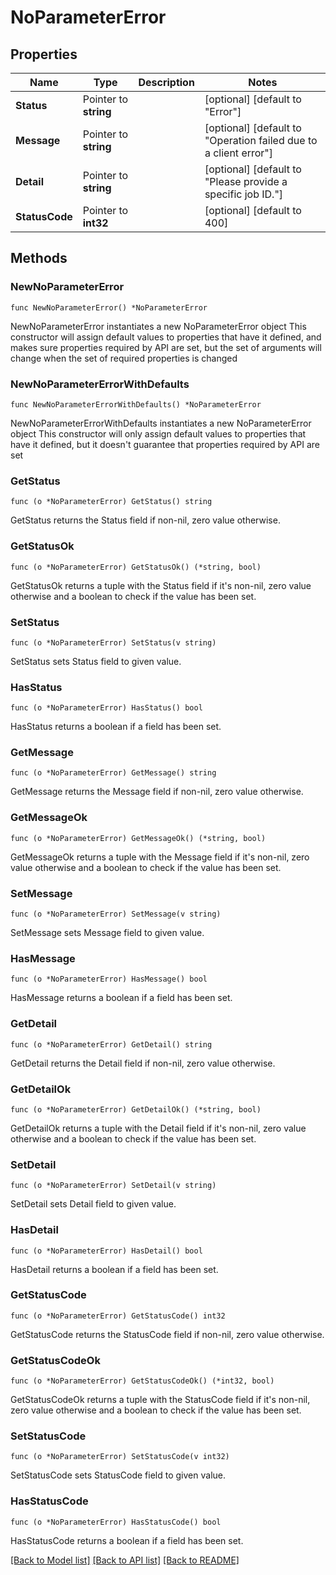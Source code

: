 # NoParameterError

## Properties

Name | Type | Description | Notes
------------ | ------------- | ------------- | -------------
**Status** | Pointer to **string** |  | [optional] [default to "Error"]
**Message** | Pointer to **string** |  | [optional] [default to "Operation failed due to a client error"]
**Detail** | Pointer to **string** |  | [optional] [default to "Please provide a specific job ID."]
**StatusCode** | Pointer to **int32** |  | [optional] [default to 400]

## Methods

### NewNoParameterError

`func NewNoParameterError() *NoParameterError`

NewNoParameterError instantiates a new NoParameterError object
This constructor will assign default values to properties that have it defined,
and makes sure properties required by API are set, but the set of arguments
will change when the set of required properties is changed

### NewNoParameterErrorWithDefaults

`func NewNoParameterErrorWithDefaults() *NoParameterError`

NewNoParameterErrorWithDefaults instantiates a new NoParameterError object
This constructor will only assign default values to properties that have it defined,
but it doesn't guarantee that properties required by API are set

### GetStatus

`func (o *NoParameterError) GetStatus() string`

GetStatus returns the Status field if non-nil, zero value otherwise.

### GetStatusOk

`func (o *NoParameterError) GetStatusOk() (*string, bool)`

GetStatusOk returns a tuple with the Status field if it's non-nil, zero value otherwise
and a boolean to check if the value has been set.

### SetStatus

`func (o *NoParameterError) SetStatus(v string)`

SetStatus sets Status field to given value.

### HasStatus

`func (o *NoParameterError) HasStatus() bool`

HasStatus returns a boolean if a field has been set.

### GetMessage

`func (o *NoParameterError) GetMessage() string`

GetMessage returns the Message field if non-nil, zero value otherwise.

### GetMessageOk

`func (o *NoParameterError) GetMessageOk() (*string, bool)`

GetMessageOk returns a tuple with the Message field if it's non-nil, zero value otherwise
and a boolean to check if the value has been set.

### SetMessage

`func (o *NoParameterError) SetMessage(v string)`

SetMessage sets Message field to given value.

### HasMessage

`func (o *NoParameterError) HasMessage() bool`

HasMessage returns a boolean if a field has been set.

### GetDetail

`func (o *NoParameterError) GetDetail() string`

GetDetail returns the Detail field if non-nil, zero value otherwise.

### GetDetailOk

`func (o *NoParameterError) GetDetailOk() (*string, bool)`

GetDetailOk returns a tuple with the Detail field if it's non-nil, zero value otherwise
and a boolean to check if the value has been set.

### SetDetail

`func (o *NoParameterError) SetDetail(v string)`

SetDetail sets Detail field to given value.

### HasDetail

`func (o *NoParameterError) HasDetail() bool`

HasDetail returns a boolean if a field has been set.

### GetStatusCode

`func (o *NoParameterError) GetStatusCode() int32`

GetStatusCode returns the StatusCode field if non-nil, zero value otherwise.

### GetStatusCodeOk

`func (o *NoParameterError) GetStatusCodeOk() (*int32, bool)`

GetStatusCodeOk returns a tuple with the StatusCode field if it's non-nil, zero value otherwise
and a boolean to check if the value has been set.

### SetStatusCode

`func (o *NoParameterError) SetStatusCode(v int32)`

SetStatusCode sets StatusCode field to given value.

### HasStatusCode

`func (o *NoParameterError) HasStatusCode() bool`

HasStatusCode returns a boolean if a field has been set.


[[Back to Model list]](../README.md#documentation-for-models) [[Back to API list]](../README.md#documentation-for-api-endpoints) [[Back to README]](../README.md)


